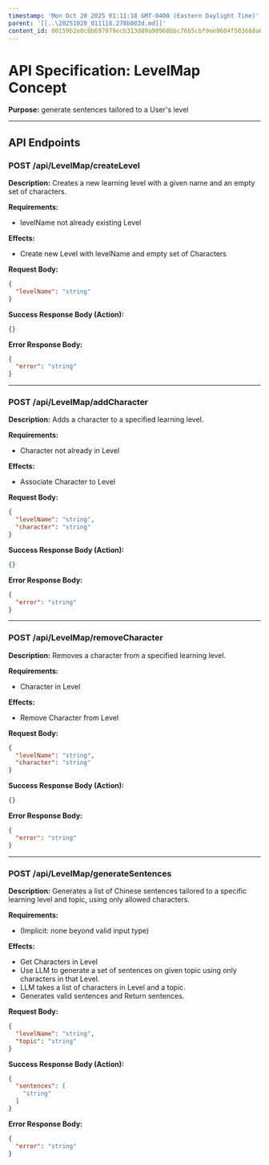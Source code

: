```yaml
---
timestamp: 'Mon Oct 20 2025 01:11:18 GMT-0400 (Eastern Daylight Time)'
parent: '[[..\20251020_011118.278b003d.md]]'
content_id: 00159b2e0c8b697079ecb313d89a90968bbc76b5cbf9ee9604f503668a6ce81f
---
```


# API Specification: LevelMap Concept

**Purpose:** generate sentences tailored to a User's level

***

## API Endpoints

### POST /api/LevelMap/createLevel

**Description:** Creates a new learning level with a given name and an empty set of characters.

**Requirements:**

* levelName not already existing Level

**Effects:**

* Create new Level with levelName and empty set of Characters

**Request Body:**

```json
{
  "levelName": "string"
}
```

**Success Response Body (Action):**

```json
{}
```

**Error Response Body:**

```json
{
  "error": "string"
}
```

***

### POST /api/LevelMap/addCharacter

**Description:** Adds a character to a specified learning level.

**Requirements:**

* Character not already in Level

**Effects:**

* Associate Character to Level

**Request Body:**

```json
{
  "levelName": "string",
  "character": "string"
}
```

**Success Response Body (Action):**

```json
{}
```

**Error Response Body:**

```json
{
  "error": "string"
}
```

***

### POST /api/LevelMap/removeCharacter

**Description:** Removes a character from a specified learning level.

**Requirements:**

* Character in Level

**Effects:**

* Remove Character from Level

**Request Body:**

```json
{
  "levelName": "string",
  "character": "string"
}
```

**Success Response Body (Action):**

```json
{}
```

**Error Response Body:**

```json
{
  "error": "string"
}
```

***

### POST /api/LevelMap/generateSentences

**Description:** Generates a list of Chinese sentences tailored to a specific learning level and topic, using only allowed characters.

**Requirements:**

* (Implicit: none beyond valid input type)

**Effects:**

* Get Characters in Level
* Use LLM to generate a set of sentences on given topic using only characters in that Level.
* LLM takes a list of characters in Level and a topic.
* Generates valid sentences and Return sentences.

**Request Body:**

```json
{
  "levelName": "string",
  "topic": "string"
}
```

**Success Response Body (Action):**

```json
{
  "sentences": [
    "string"
  ]
}
```

**Error Response Body:**

```json
{
  "error": "string"
}
```

```
```
